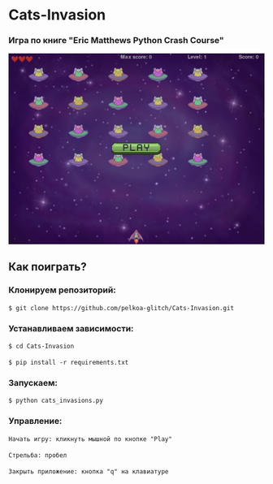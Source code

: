 # Cats-Invasion

### Игра по книге "Eric Matthews Python Crash Course"

![image info](./images/catsinvasions.PNG)

## Как поиграть?
### Клонируем репозиторий:
```
$ git clone https://github.com/pelkoa-glitch/Cats-Invasion.git
```

### Устанавливаем зависимости:
```
$ cd Cats-Invasion

$ pip install -r requirements.txt
```
### Запускаем:
```
$ python cats_invasions.py
```

### Управление:
```
Начать игру: кликнуть мышной по кнопке "Play"

Стрельба: пробел

Закрыть приложение: кнопка "q" на клавиатуре
```
